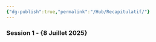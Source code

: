 ```yaml
---
{"dg-publish":true,"permalink":"/Hub/Recapitulatif/"}
---
```



### Session 1 - {8 Juillet 2025}

> 